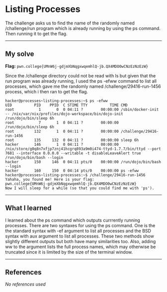 # Listing Processes
The challenge asks us to find the name of the randomly named /challenge/run program which is already running by using the ps command. Then running it to get the flag.
***

## My solve
**Flag:** `pwn.college{UMnW6j-gdjmXbNqgxwqemhlQ-jb.QX4MDO0wCNzEzNzEzW}`

Since the /challenge directory could not be read with ls but given that the run program was already running, I used the ps -efww command to list all processes, which gave me the randomly named /challenge/29416-run-1456 process, which i then ran to get the flag.
```
hacker@processes~listing-processes:~$ ps -efww
UID          PID    PPID  C STIME TTY          TIME CMD
root           1       0  0 04:11 ?        00:00:00 /sbin/docker-init -- /nix/var/nix/profiles/dojo-workspace/bin/dojo-init /run/dojo/bin/sleep 6h
root           7       1  0 04:11 ?        00:00:00 /run/dojo/bin/sleep 6h
root         132       1  0 04:11 ?        00:00:00 /challenge/29416-run-1456
root         135     132  0 04:11 ?        00:00:00 sleep 6h
hacker       146       1  0 04:11 ?        00:00:00 /nix/store/g0q8n7xfjp7znj41hcgrq893a9m0i474-ttyd-1.7.7/bin/ttyd --port 7681 --interface 0.0.0.0 --writable -t disableLeaveAlert true /run/dojo/bin/bash --login
hacker       150     146  0 04:11 pts/0    00:00:00 /run/dojo/bin/bash --login
hacker       160     150  0 04:14 pts/0    00:00:00 ps -efww
hacker@processes~listing-processes:~$ /challenge/29416-run-1456
Yahaha, you found me! Here is your flag:
pwn.college{UMnW6j-gdjmXbNqgxwqemhlQ-jb.QX4MDO0wCNzEzNzEzW}
Now I will sleep for a while (so that you could find me with 'ps').
```

***

## What I learned
I learned about the ps command which outputs currrently running processes. There are two syntaxes for using the ps command. One is the the standard syntax with -ef argument to list all processes and the BSD syntax with aux argument to list all processes. These two methods show slightly different outputs but both have many similarities too. Also, adding ww to the argument lists the full process names, which may otherwise be truncated since it is limited by the size of the terminal window.
***

## References 
*No references used*